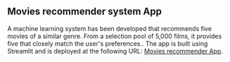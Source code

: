 ## Movies recommender system App

A machine learning system has been developed that recommends five movies of a similar genre. From a selection pool of 5,000 films, it provides five that closely match the user's preferences.. The app is built using Streamlit and is deployed at the following URL: [Movies recommender App](https://shivam-krmoviercsystem.streamlit.app/).
